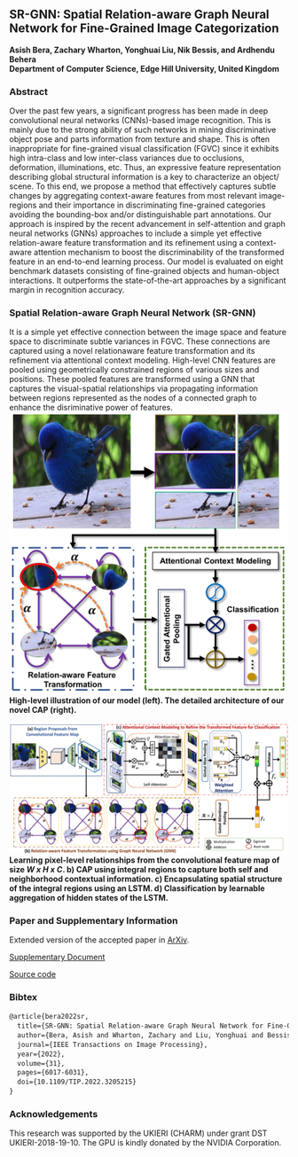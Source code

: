## SR-GNN: Spatial Relation-aware Graph Neural Network for Fine-Grained Image Categorization 
**Asish Bera, Zachary Wharton, Yonghuai Liu, Nik Bessis, and Ardhendu Behera**<br/>
**Department of Computer Science, Edge Hill University, United Kingdom**

### Abstract
Over the past few years, a significant progress has been made in deep convolutional neural networks (CNNs)-based image recognition. This is mainly due to the 
strong ability of such networks in mining discriminative object pose and parts information from texture and shape. This is often inappropriate for 
fine-grained visual classification (FGVC) since it exhibits high intra-class and low inter-class variances due to occlusions, deformation, illuminations, 
etc. Thus, an expressive feature representation describing global structural information is a key to characterize an object/ scene. To this end, we 
propose a method that effectively captures subtle changes by aggregating context-aware features from most relevant image-regions and their importance 
in discriminating fine-grained categories avoiding the bounding-box and/or distinguishable part annotations. Our approach is inspired by the recent 
advancement in self-attention and graph neural networks (GNNs) approaches to include a simple yet effective relation-aware feature transformation and 
its refinement using a context-aware attention mechanism to boost the discriminability of the transformed feature in an end-to-end learning process. Our 
model is evaluated on eight benchmark datasets consisting of fine-grained objects and human-object interactions. It outperforms the state-of-the-art 
approaches by a significant margin in recognition accuracy.

### Spatial Relation-aware Graph Neural Network (SR-GNN)
It is a simple yet effective connection between the image space and feature space to discriminate subtle variances in FGVC. These connections are captured 
using a novel relationaware feature transformation and its refinement via attentional context modeling. High-level CNN features are pooled using geometrically 
constrained regions of various sizes and positions. These pooled features are transformed using a GNN that captures the visual-spatial relationships via 
propagating information between regions represented as the nodes of a connected graph to enhance the disriminative power of features.
![Image](High-level.png)
**High-level illustration of our model (left). The detailed architecture of our novel CAP (right).**

![Image](Model-sr-gnn-low.png)
**Learning pixel-level relationships from the convolutional feature map of size _W x H x C_. b) CAP using integral regions to capture both self and neighborhood contextual information. c) Encapsulating spatial structure of the integral regions using an LSTM. d) Classification by learnable aggregation of hidden states of the LSTM.**

### Paper and Supplementary Information
Extended version of the accepted paper in [ArXiv](https://arxiv.org/abs/2101.06635).

[Supplementary Document](AAAI_Supplementary.pdf)

[Source code](https://github.com/ArdhenduBehera/cap)

### Bibtex
```markdown
@article{bera2022sr,
  title={SR-GNN: Spatial Relation-aware Graph Neural Network for Fine-Grained Image Categorization},
  author={Bera, Asish and Wharton, Zachary and Liu, Yonghuai and Bessis, Nik and Behera, Ardhendu},
  journal={IEEE Transactions on Image Processing},
  year={2022},
  volume={31},
  pages={6017-6031},
  doi={10.1109/TIP.2022.3205215}
}
```

### Acknowledgements

This research was supported by the UKIERI (CHARM) under grant DST UKIERI-2018-19-10. The GPU is kindly donated by the NVIDIA Corporation.

